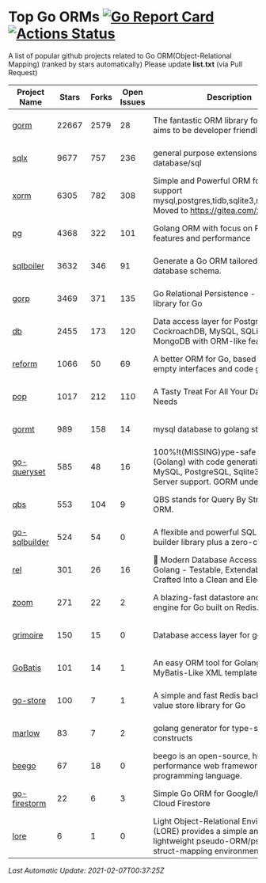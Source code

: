 # Top Go ORMs [![Go Report Card](https://goreportcard.com/badge/github.com/d-tsuji/awesome-go-orms)](https://goreportcard.com/report/github.com/d-tsuji/awesome-go-orms) [![Actions Status](https://github.com/d-tsuji/awesome-go-orms/workflows/CI/badge.svg)](https://github.com/d-tsuji/awesome-go-orms/actions)
A list of popular github projects related to Go ORM(Object-Relational Mapping) (ranked by stars automatically)
Please update **list.txt** (via Pull Request)

| Project Name | Stars | Forks | Open Issues | Description | Last Update |
| ------------ | ----- | ----- | ----------- | ----------- | ----------- |
| [gorm](https://github.com/go-gorm/gorm) | 22667 | 2579 | 28 | The fantastic ORM library for Golang, aims to be developer friendly | 2021-02-06 23:31:20 |
| [sqlx](https://github.com/jmoiron/sqlx) | 9677 | 757 | 236 | general purpose extensions to golang's database/sql | 2021-02-06 22:17:23 |
| [xorm](https://github.com/go-xorm/xorm) | 6305 | 782 | 308 | Simple and Powerful ORM for Go, support mysql,postgres,tidb,sqlite3,mssql,oracle, Moved to https://gitea.com/xorm/xorm | 2021-02-06 13:09:22 |
| [pg](https://github.com/go-pg/pg) | 4368 | 322 | 101 | Golang ORM with focus on PostgreSQL features and performance | 2021-02-06 15:17:41 |
| [sqlboiler](https://github.com/volatiletech/sqlboiler) | 3632 | 346 | 91 | Generate a Go ORM tailored to your database schema. | 2021-02-06 15:47:59 |
| [gorp](https://github.com/go-gorp/gorp) | 3469 | 371 | 135 | Go Relational Persistence - an ORM-ish library for Go | 2021-02-06 10:52:55 |
| [db](https://github.com/upper/db) | 2455 | 173 | 120 | Data access layer for PostgreSQL, CockroachDB, MySQL, SQLite and MongoDB with ORM-like features. | 2021-02-05 23:21:54 |
| [reform](https://github.com/go-reform/reform) | 1066 | 50 | 69 | A better ORM for Go, based on non-empty interfaces and code generation. | 2021-02-06 12:25:48 |
| [pop](https://github.com/gobuffalo/pop) | 1017 | 212 | 110 | A Tasty Treat For All Your Database Needs | 2021-02-06 20:16:27 |
| [gormt](https://github.com/xxjwxc/gormt) | 989 | 158 | 14 | mysql database to golang struct | 2021-02-06 08:05:28 |
| [go-queryset](https://github.com/jirfag/go-queryset) | 585 | 48 | 16 | 100%!t(MISSING)ype-safe ORM for Go (Golang) with code generation and MySQL, PostgreSQL, Sqlite3, SQL Server support. GORM under the hood. | 2021-02-06 16:38:05 |
| [qbs](https://github.com/coocood/qbs) | 553 | 104 | 9 | QBS stands for Query By Struct. A Go ORM. | 2021-01-23 12:42:50 |
| [go-sqlbuilder](https://github.com/huandu/go-sqlbuilder) | 524 | 54 | 0 | A flexible and powerful SQL string builder library plus a zero-config ORM. | 2021-02-05 13:15:15 |
| [rel](https://github.com/go-rel/rel) | 301 | 26 | 16 | :gem: Modern Database Access Layer for Golang - Testable, Extendable and Crafted Into a Clean and Elegant API | 2021-02-06 17:24:58 |
| [zoom](https://github.com/albrow/zoom) | 271 | 22 | 2 | A blazing-fast datastore and querying engine for Go built on Redis. | 2021-01-05 08:54:05 |
| [grimoire](https://github.com/Fs02/grimoire) | 150 | 15 | 0 | Database access layer for golang | 2021-02-04 12:48:07 |
| [GoBatis](https://github.com/runner-mei/GoBatis) | 101 | 14 | 1 | An easy ORM tool for Golang, support MyBatis-Like XML template SQL | 2020-12-29 01:21:32 |
| [go-store](https://github.com/gosuri/go-store) | 100 | 7 | 1 | A simple and fast Redis backed key-value store library for Go | 2020-09-28 11:20:45 |
| [marlow](https://github.com/dadleyy/marlow) | 83 | 7 | 2 | golang generator for type-safe sql api constructs | 2021-02-04 04:52:23 |
| [beego](https://github.com/astaxie/beego) | 67 | 18 | 0 | beego is an open-source, high-performance web framework for the Go programming language. | 2021-02-06 21:46:41 |
| [go-firestorm](https://github.com/jschoedt/go-firestorm) | 22 | 6 | 3 | Simple Go ORM for Google/Firebase Cloud Firestore | 2021-01-06 17:56:58 |
| [lore](https://github.com/abrahambotros/lore) | 6 | 1 | 0 | Light Object-Relational Environment (LORE) provides a simple and lightweight pseudo-ORM/pseudo-struct-mapping environment for Go | 2020-07-01 08:56:52 |

*Last Automatic Update: 2021-02-07T00:37:25Z*